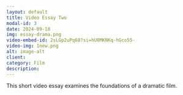 ```yaml
---
layout: default
title: Video Essay Two
modal-id: 3
date: 2024-09-18
img: essay-drama.png
video-embed-id: 2sLGp2uPq68?si=hU0MKNKq-hGco55-
video-img: 1new.png
alt: image-alt
client: 
category: Film
description: 
---
```


This short video essay examines the foundations of a dramatic film.
